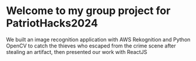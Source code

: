 # Welcome to my group project for PatriotHacks2024

We built an image recognition application with AWS Rekognition and Python OpenCV to catch the thieves who escaped from the crime scene after stealing an artifact, then presented our work with ReactJS
